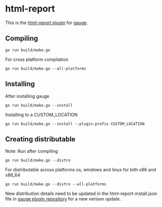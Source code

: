 
html-report
==========

This is the [html-report plugin](http://getgauge.io/documentation/plugins/README.html) for [gauge](http://getgauge.io).


Compiling
---------

````
go run build/make.go
````

For cross platform compilation

````
go run build/make.go --all-platforms
````

Installing
----------
After installing gauge

````
go run build/make.go --install
````

Installing to a CUSTOM_LOCATION

````
go run build/make.go --install --plugin-prefix CUSTOM_LOCATION
````

Creating distributable
----------------------

Note: Run after compiling

````
go run build/make.go --distro
````

For distributable across platforms os, windows and linux for bith x86 and x86_64

````
go run build/make.go --distro --all-platforms
````

New distribution details need to be updated in the html-report-install.json file in  [gauge plugin repository](https://github.com/getgauge/gauge-repository) for a new verison update.
